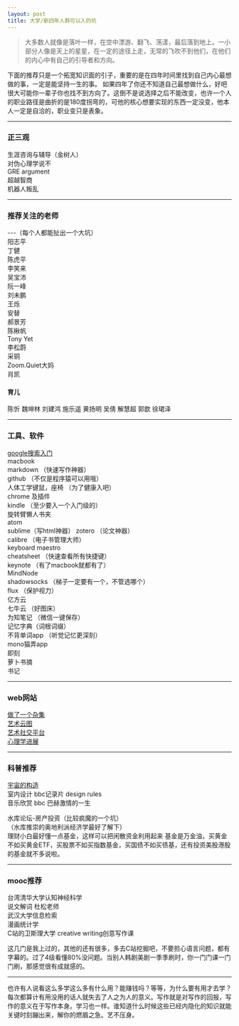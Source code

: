 ```yaml
---
layout: post
title: 大学/新四年人群可以入的坑
---
```


>大多数人就像是落叶一样，在空中漂游、翻飞、荡漾，最后落到地上。一小部分人像是天上的星星，在一定的途径上走，无常的飞吹不到他们，在他们的内心中有自己的引导者和方向。    

下面的推荐只是一个拓宽知识面的引子，重要的是在四年时间里找到自己内心最想做的事，一定是能坚持一生的事。  如果四年了你还不知道自己最想做什么，好吧很大可能你一辈子你也找不到方向了。这倒不是说选择之后不能改变，也许一个人的职业路径是曲折的是180度拐弯的，可他的核心想要实现的东西一定没变，他本人一定是自洽的，职业变只是表象。
***

### 正三观    
生涯咨询与辅导（金树人）  
对伪心理学说不  
GRE argument   
超越智商   
机器人叛乱    

***  

### 推荐关注的老师  
---（每个人都能扯出一个大坑）  
阳志平   
丁健   
陈虎平    
李笑来    
吴宝沛  
阮一峰  
刘未鹏    
王烁  
安替  
郝景芳  
陈楸帆  
Tony Yet  
李松蔚  
采铜  
Zoom.Quiet大妈  
肖凯  

#### 育儿
陈忻
魏坤林
刘建鸿
施乐遥
黄扬明
吴倩
解慧超
郭歆
徐珺泽
***
### 工具、软件
[google搜索入门](http://pimgeek.github.io/chat/google/)  
macbook    
markdown  （快速写作神器）  
github  （不仅是程序猿可以用哦）  
人体工学键鼠，座椅  （为了健康入吧）  
chrome 及插件     
kindle  （至少要入一个入门级的）  
旋转臂懒人书夹    
atom    
sublime（写html神器）
zotero  （论文神器）  
calibre  （电子书管理大师）    
keyboard maestro    
cheatsheet  （快速查看所有快捷键）  
keynote  （有了macbook就都有了）  
MindNode    
shadowsocks  （梯子一定要有一个，不管选哪个）  
flux  （保护视力）  
亿方云    
七牛云  （好图床）  
为知笔记  （微信一键保存）  
记忆字典（词根词缀）    
不背单词app  （听觉记忆更深刻）  
mono猫弄app      
即刻    
萝卜书摘    
书记    

***
### web网站  
[做了一个杂集](http://www.one-tab.com/page/Ztc-WyxgQT6x4Jrti1QYzA)  
[艺术云图](http://www.yuntoo.com/)  
[艺术社交平台](http://artand.cn/)  
[心理学进展](http://118.145.16.229:81/Jweb_xlkxjz/CN/volumn/current.shtml)  
***
### 科普推荐  
[宇宙的构造](http://pimgeek.github.io/jekyll/1419357673.html)    
室内设计 bbc记录片 design rules  
音乐欣赏 bbc 巴赫激情的一生  

水库论坛-房产投资（比较疯魔的一个坑）  
（水库推崇的奥地利派经济学最好了解下）  
理财小白最好懂一点基金，这样可以把闲散资金利用起来
基金是万金油，买黄金不如买黄金ETF，买股票不如买指数基金，买国债不如买债基，还有投资美股港股的基金就不多说啦。
***  
### mooc推荐  
台湾清华大学认知神经科学  
说文解词 杜松老师    
武汉大学信息检索  
漫画统计学  
C站的卫斯理大学 creative writing创意写作课  

这几门是我上过的，其他的还有很多，多去C站挖掘吧，不要担心语言问题，都有字幕的。过了4级看懂80%没问题。当别人韩剧美剧一季季刷时，你一门门课一门门刷，那感觉很有成就感的。
***
也许有人说看这么多学这么多有什么用？能赚钱吗？等等，为什么要有用才去学？每次都算计有用没用的话人就失去了人之为人的意义。写作就是对写作的回报，写作的意义在于写作本身。学习也一样。谁知道什么时候这些已经内隐化的知识就能关键时刻蹦出来，解你的燃眉之急。艺不压身。
